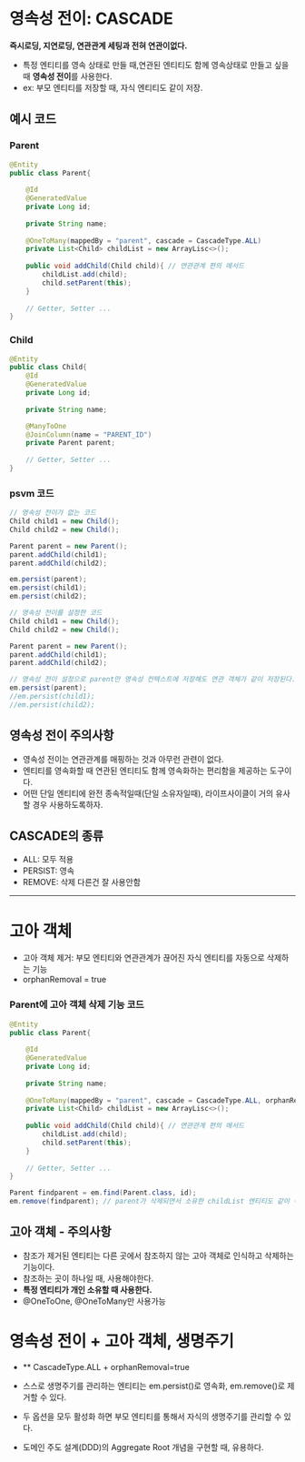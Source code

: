 # 영속성 전이: CASCADE

**즉시로딩, 지연로딩, 연관관계 세팅과 전혀 연관이없다.**

- 특정 엔티티를 영속 상태로 만들 때,연관된 엔티티도 함께 영속상태로 만들고 싶을때 **영속성 전이**를 사용한다.
- ex: 부모 엔티티를 저장할 때, 자식 엔티티도 같이 저장.

## 예시 코드

### Parent
```java
@Entity
public class Parent{
    
    @Id
    @GeneratedValue
    private Long id;
    
    private String name;
    
    @OneToMany(mappedBy = "parent", cascade = CascadeType.ALL)
    private List<Child> childList = new ArrayLisc<>();
    
    public void addChild(Child child){ // 연관관계 편의 메서드
        childList.add(child);
        child.setParent(this);
    }
    
    // Getter, Setter ...
}

```

### Child
```java
@Entity
public class Child{    
    @Id
    @GeneratedValue
    private Long id;
    
    private String name;

    @ManyToOne
    @JoinColumn(name = "PARENT_ID")
    private Parent parent;
    
    // Getter, Setter ...
}
```

### psvm 코드

```java
// 영속성 전이가 없는 코드
Child child1 = new Child();
Child child2 = new Child();

Parent parent = new Parent();
parent.addChild(child1);
parent.addChild(child2);

em.persist(parent);
em.persist(child1);
em.persist(child2);
```

```java
// 영속성 전이를 설정한 코드
Child child1 = new Child();
Child child2 = new Child();

Parent parent = new Parent();
parent.addChild(child1);
parent.addChild(child2);

// 영속성 전이 설정으로 parent만 영속성 컨텍스트에 저장해도 연관 객체가 같이 저장된다.
em.persist(parent);
//em.persist(child1);
//em.persist(child2);
```

## 영속성 전이 주의사항
- 영속성 전이는 연관관계를 매핑하는 것과 아무런 관련이 없다.
- 엔티티를 영속화할 때 연관된 엔티티도 함께 영속화하는 편리함을 제공하는 도구이다.
- 어떤 단일 엔티티에 완전 종속적일때(단일 소유자일때), 라이프사이클이 거의 유사할 경우 사용하도록하자.

## CASCADE의 종류
- ALL: 모두 적용
- PERSIST: 영속
- REMOVE: 삭제
다른건 잘 사용안함

<hr>

# 고아 객체

- 고아 객체 제거: 부모 엔티티와 연관관계가 끊어진 자식 엔티티를 자동으로 삭제하는 기능
- orphanRemoval = true

### Parent에 고아 객체 삭제 기능 코드
```java
@Entity
public class Parent{
    
    @Id
    @GeneratedValue
    private Long id;
    
    private String name;
    
    @OneToMany(mappedBy = "parent", cascade = CascadeType.ALL, orphanRemoval = true)
    private List<Child> childList = new ArrayLisc<>();
    
    public void addChild(Child child){ // 연관관계 편의 메서드
        childList.add(child);
        child.setParent(this);
    }
    
    // Getter, Setter ...
}
```

```java
Parent findparent = em.find(Parent.class, id);
em.remove(findparent); // parent가 삭제되면서 소유한 childList 엔티티도 같이 삭제된다.
```

## 고아 객체 - 주의사항
- 참조가 제거된 엔티티는 다른 곳에서 참조하지 않는 고아 객체로 인식하고 삭제하는 기능이다.
- 참조하는 곳이 하나일 때, 사용해야한다.
- **특정 엔티티가 개인 소유할 때 사용한다.**
- @OneToOne, @OneToMany만 사용가능


# 영속성 전이 + 고아 객체, 생명주기

- ** CascadeType.ALL + orphanRemoval=true

- 스스로 생명주기를 관리하는 엔티티는 em.persist()로 영속화, em.remove()로 제거할 수 있다.
- 두 옵션을 모두 활성화 하면 부모 엔티티를 통해서 자식의 생명주기를 관리할 수 있다.
- 도메인 주도 설계(DDD)의 Aggregate Root 개념을 구현할 때, 유용하다.